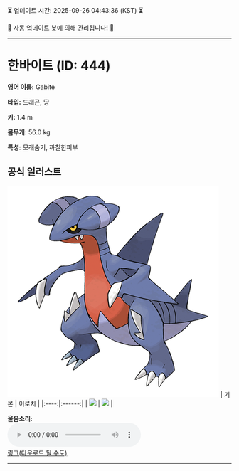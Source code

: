 
⏳ 업데이트 시간: 2025-09-26 04:43:36 (KST) ⏳

🤖 자동 업데이트 봇에 의해 관리됩니다! 🤖

---

# 한바이트 (ID: 444)
**영어 이름:** Gabite

**타입:** 드래곤, 땅

**키:** 1.4 m

**몸무게:** 56.0 kg

**특성:** 모래숨기, 까칠한피부

## 공식 일러스트
![](https://raw.githubusercontent.com/PokeAPI/sprites/master/sprites/pokemon/other/official-artwork/444.png)
| 기본 | 이로치 |
|:----:|:------:|
| <img src="http://play.pokemonshowdown.com/sprites/ani/gabite.gif" width="200"> | <img src="http://play.pokemonshowdown.com/sprites/ani-shiny/gabite.gif" width="200"> |

**울음소리:**<br><audio controls src="https://raw.githubusercontent.com/PokeAPI/cries/main/cries/pokemon/latest/444.ogg"></audio><br> [링크(다운로드 될 수도)](https://raw.githubusercontent.com/PokeAPI/cries/main/cries/pokemon/latest/444.ogg)


---
